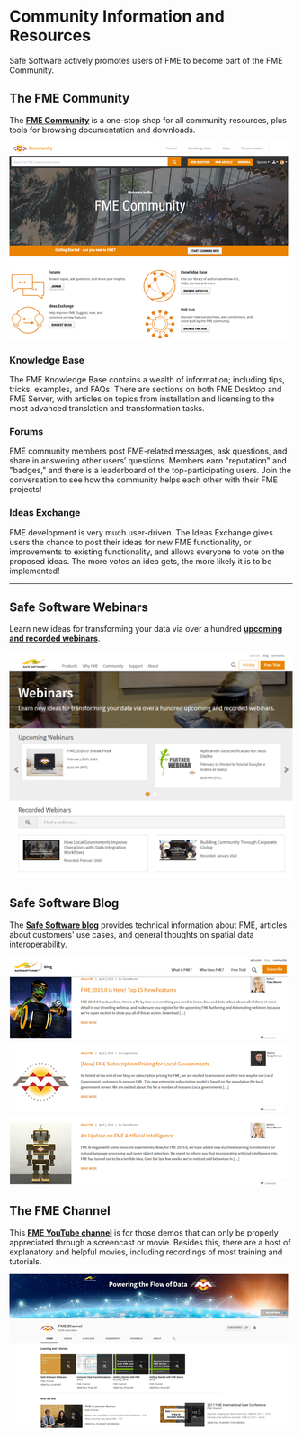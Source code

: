 # Community Information and Resources #
Safe Software actively promotes users of FME to become part of the FME Community.

## The FME Community ##
The **[FME Community](https://knowledge.safe.com/ "FME Community")** is a one-stop shop for all community resources, plus tools for browsing documentation and downloads.

![](./Images/Img6.005.KnowledgeCenter.png)

### Knowledge Base ###
The FME Knowledge Base contains a wealth of information; including tips, tricks, examples, and FAQs. There are sections on both FME Desktop and FME Server, with articles on topics from installation and licensing to the most advanced translation and transformation tasks.

### Forums ###
FME community members post FME-related messages, ask questions, and share in answering other users’ questions. Members earn "reputation" and "badges," and there is a leaderboard of the top-participating users. Join the conversation to see how the community helps each other with their FME projects!

### Ideas Exchange ###
FME development is very much user-driven. The Ideas Exchange gives users the chance to post their ideas for new FME functionality, or improvements to existing functionality, and allows everyone to vote on the proposed ideas. The more votes an idea gets, the more likely it is to be implemented!

---

## Safe Software Webinars ##
Learn new ideas for transforming your data via over a hundred **[upcoming and recorded webinars](https://www.safe.com/webinars/ "Safe Software Webinars")**.

![](./Images/Img6.006.Webinars.png)

## Safe Software Blog ##
The **[Safe Software blog](http://blog.safe.com/ "Safe Software Blog")** provides technical information about FME, articles about customers' use cases, and general thoughts on spatial data interoperability.

![](./Images/Img6.007.SafeBlog.png)

## The FME Channel ##
This **[FME YouTube channel](https://www.youtube.com/user/FMEchannel "FME YouTube Channel")** is for those demos that can only be properly appreciated through a screencast or movie. Besides this, there are a host of explanatory and helpful movies, including recordings of most training and tutorials.

![](./Images/Img6.008.FMEYouTubeChannel.png)
